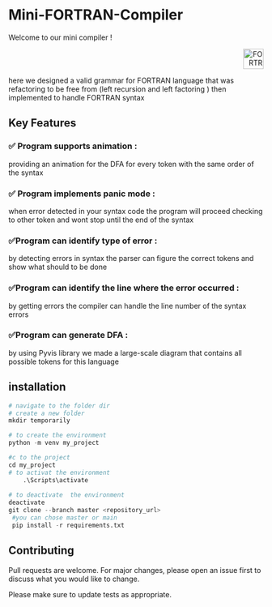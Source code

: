 # Mini-FORTRAN-Compiler

Welcome to our mini compiler !
<div align="right">
<img src="https://upload.wikimedia.org/wikipedia/commons/thumb/b/b8/Fortran_logo.svg/640px-Fortran_logo.svg.png" alt="FORTRAN mini combiler" width="40" height="40"/>
</div>


here we designed a valid grammar for FORTRAN  language that was refactoring to be 
free from (left recursion and left factoring ) then implemented to handle FORTRAN syntax  





## Key Features


 ### ✅ Program supports animation :
 providing an animation for the DFA for 
every token with the same order of the syntax 

### ✅ Program implements panic mode : 
when error detected in your syntax code 
the program will proceed checking to other token and wont stop until the end of 
the syntax

### ✅Program can identify type of error :
by detecting errors in syntax the 
parser can figure the correct tokens and show what should to be done 

### ✅Program can identify the line where the error occurred :
by getting errors 
the compiler can handle the line number of the syntax errors 

### ✅Program can generate DFA :
by using Pyvis library we made a large-scale 
diagram that contains all possible tokens for this language

## installation 

```python
# navigate to the folder dir
# create a new folder 
mkdir temporarily 

# to create the environment
python -m venv my_project

#c to the project
cd my_project
# to activat the environment
	.\Scripts\activate
	
# to deactivate  the environment
deactivate
git clone --branch master <repository_url>
 #you can chose master or main
 pip install -r requirements.txt
```

## Contributing

Pull requests are welcome. For major changes, please open an issue first
to discuss what you would like to change.

Please make sure to update tests as appropriate.

